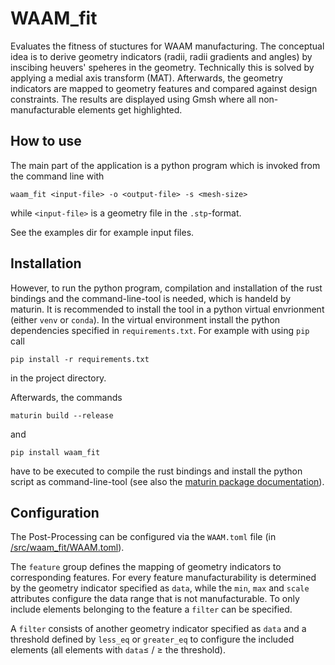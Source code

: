 # WAAM_fit
Evaluates the fitness of stuctures for WAAM manufacturing.
The conceptual idea is to derive geometry indicators (radii, radii gradients and angles) by inscibing heuvers' speheres in the geometry.
Technically this is solved by applying a medial axis transform (MAT). Afterwards, the geometry indicators are mapped to geometry features and compared against design constraints.
The results are displayed using Gmsh where all non-manufacturable elements get highlighted.

## How to use
The main part of the application is a python program which is invoked from the command line with
```
waam_fit <input-file> -o <output-file> -s <mesh-size>
```
while `<input-file>` is a geometry file in the `.stp`-format.

See the examples dir for example input files.

## Installation
However, to run the python program, compilation and installation of the rust bindings and the command-line-tool is needed, which is handeld by maturin.
It is recommended to install the tool in a python virtual envrionment (either `venv` or `conda`). 
In the virtual environment install the python dependencies specified in `requirements.txt`. For example with using `pip` call
```
pip install -r requirements.txt
```
in the project directory.

Afterwards, the commands
```
maturin build --release
```
and
```
pip install waam_fit
``` 
have to be executed to compile the rust bindings and install the python script as command-line-tool (see also the [maturin package documentation](https://www.maturin.rs)).

## Configuration
The Post-Processing can be configured via the `WAAM.toml` file (in [/src/waam_fit/WAAM.toml](/src/waam_fit/WAAM.toml)). 

The `feature` group defines the mapping of geometry indicators to corresponding features. For every feature manufacturability is determined by the geometry indicator specified as `data`, 
while the `min`, `max` and `scale` attributes configure the data range that is not manufacturable. To only include elements belonging to the feature a `filter` can be specified.

A `filter` consists of another geometry indicator specified as `data` and a threshold defined by `less_eq` or `greater_eq` to configure the included elements (all elements with `data`$\leq$ / $\geq$ the threshold).
